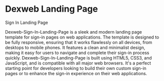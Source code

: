 # Dexweb Landing Page
 Sign In Landing Page 

Dexweb-Sign-In-Landing-Page is a sleek and modern landing page template for sign-in pages on web applications. The template is designed to be fully responsive, ensuring that it works flawlessly on all devices, from desktops to mobile phones. It features a clean and minimalist design, making it easy for users to navigate and complete their sign-in process quickly. Dexweb-Sign-In-Landing-Page is built using HTML5, CSS3, and JavaScript, and is compatible with all major web browsers. It's a perfect starting point for developers looking to build their own custom sign-in pages or to enhance the sign-in experience on their web applications.
